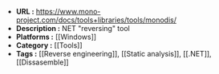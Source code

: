 - **URL :** https://www.mono-project.com/docs/tools+libraries/tools/monodis/
- **Description :** NET "reversing" tool
- **Platforms :** [[Windows]]
- **Category :** [[Tools]]
- **Tags :** [[Reverse engineering]], [[Static analysis]], [[.NET]], [[Dissasemble]]